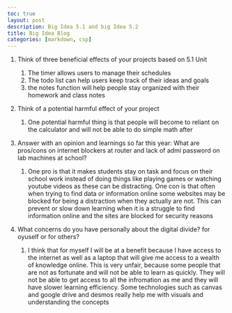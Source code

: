 ```yaml
---
toc: true
layout: post
description: Big Idea 5.1 and big Idea 5.2
title: Big Idea Blog
categories: [markdown, csp]
---
```


1. Think of three beneficial effects of your projects based on 5.1 Unit
   1. The timer allows users to manage their schedules
   2. The todo list can help users keep track of their ideas and goals
   3. the notes function will help people stay organized with their homework and class notes
   
2. Think of a potential harmful effect of your project
   1. One potential harmful thing is that people will become to reliant on the calculator and will not be able to do simple math after
   
3. Answer with an opinion and learnings so far this year: What are pros/cons on internet blockers at router and lack of admi password on lab machines at school?
   1. One pro is that it makes students stay on task and focus on their school work instead of doing things like playing games or watching youtube videos as these can be distracting. One con is that often when trying to find data or information online some websites may be blocked for being a distraction when they actually are not. This can prevent or slow down learning when it is a struggle to find information online and the sites are blocked for security reasons
4. What concerns do you have personally about the digital divide? for oyuself or for others?
   1. I think that for myself I will be at a benefit because I have access to the internet as well as a laptop that will give me access to a wealth of knowledge online. This is very unfair, because some people that are not as fortunate and will not be able to learn as quickly. They will not be able to get access to all the infromation as me and they will have slower learning efficiency. Some technologies such as canvas and google drive and desmos really help me with visuals and understanding the concepts
